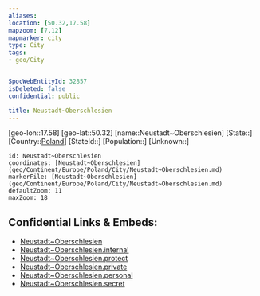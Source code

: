 ```yaml
---
aliases: 
location: [50.32,17.58]
mapzoom: [7,12] 
mapmarker: city 
type: City
tags:
- geo/City


SpocWebEntityId: 32857
isDeleted: false
confidential: public

title: Neustadt~Oberschlesien
---
```

[geo-lon::17.58]
[geo-lat::50.32]
[name::Neustadt~Oberschlesien]
[State::]
[Country::[Poland](geo/Continent/Europe/Poland.md)]
[StateId::]
[Population::]
[Unknown::]


```leaflet
id: Neustadt~Oberschlesien
coordinates: [Neustadt~Oberschlesien](geo/Continent/Europe/Poland/City/Neustadt~Oberschlesien.md)
markerFile: [Neustadt~Oberschlesien](geo/Continent/Europe/Poland/City/Neustadt~Oberschlesien.md)
defaultZoom: 11 
maxZoom: 18
```


## Confidential Links & Embeds: 
- [Neustadt~Oberschlesien](../../../../../../_public/geo/Continent/Europe/Poland/City/Neustadt~Oberschlesien.md) 
- [Neustadt~Oberschlesien.internal](../../../../../../_internal/geo/Continent/Europe/Poland/City/Neustadt~Oberschlesien.internal.md) 
- [Neustadt~Oberschlesien.protect](../../../../../../_protect/geo/Continent/Europe/Poland/City/Neustadt~Oberschlesien.protect.md) 
- [Neustadt~Oberschlesien.private](../../../../../../_private/geo/Continent/Europe/Poland/City/Neustadt~Oberschlesien.private.md) 
- [Neustadt~Oberschlesien.personal](../../../../../../_personal/geo/Continent/Europe/Poland/City/Neustadt~Oberschlesien.personal.md) 
- [Neustadt~Oberschlesien.secret](../../../../../../_secret/geo/Continent/Europe/Poland/City/Neustadt~Oberschlesien.secret.md) 
